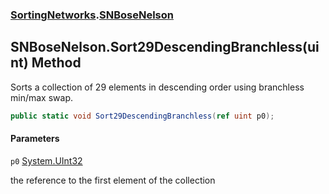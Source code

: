 ### [SortingNetworks](SortingNetworks.md 'SortingNetworks').[SNBoseNelson](SortingNetworks.SNBoseNelson.md 'SortingNetworks.SNBoseNelson')

## SNBoseNelson.Sort29DescendingBranchless(uint) Method

Sorts a collection of 29 elements in descending order using branchless min/max swap.

```csharp
public static void Sort29DescendingBranchless(ref uint p0);
```
#### Parameters

<a name='SortingNetworks.SNBoseNelson.Sort29DescendingBranchless(uint).p0'></a>

`p0` [System.UInt32](https://docs.microsoft.com/en-us/dotnet/api/System.UInt32 'System.UInt32')

the reference to the first element of the collection